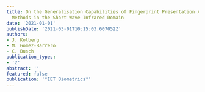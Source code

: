 ```yaml
---
title: On the Generalisation Capabilities of Fingerprint Presentation Attack Detection
  Methods in the Short Wave Infrared Domain
date: '2021-01-01'
publishDate: '2021-03-01T10:15:03.607052Z'
authors:
- J. Kolberg
- M. Gomez-Barrero
- C. Busch
publication_types:
- '2'
abstract: ''
featured: false
publication: '*IET Biometrics*'
---
```


